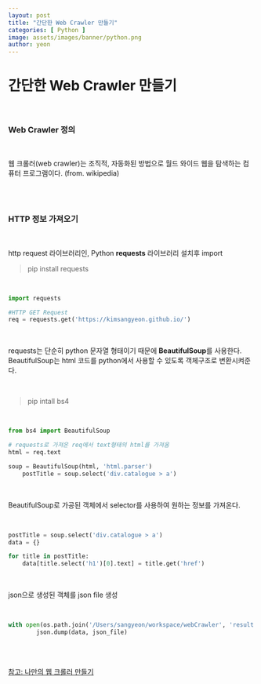 ```yaml
---
layout: post
title: "간단한 Web Crawler 만들기"
categories: [ Python ]
image: assets/images/banner/python.png
author: yeon
---
```


# 간단한 Web Crawler 만들기

<br>

### Web Crawler 정의

<br>

웹 크롤러(web crawler)는 조직적, 자동화된 방법으로 월드 와이드 웹을 탐색하는 컴퓨터 프로그램이다. (from. wikipedia)


<br><br>

### HTTP 정보 가져오기

<br>

http request 라이브러리인, Python **requests** 라이브러리 설치후 import
> pip install requests

<br>

```python
import requests

#HTTP GET Request
req = requests.get('https://kimsangyeon.github.io/')
```

<br>

requests는 단순히 python 문자열 형태이기 때문에 **BeautifulSoup**를 사용한다.
BeautifulSoup는 html 코드를 python에서 사용할 수 있도록 객체구조로 변환시켜준다.

<br>

> pip intall bs4

<br>

```python
from bs4 import BeautifulSoup

# requests로 가져온 req에서 text형태의 html를 가져옴
html = req.text

soup = BeautifulSoup(html, 'html.parser')
    postTitle = soup.select('div.catalogue > a')
```

<br>

BeautifulSoup로 가공된 객체에서 selector를 사용하여 원하는 정보를 가져온다.

<br>

```python
postTitle = soup.select('div.catalogue > a')
data = {}

for title in postTitle:
    data[title.select('h1')[0].text] = title.get('href')
```

<br>

json으로 생성된 객체를 json file 생성

<br>

```python
with open(os.path.join('/Users/sangyeon/workspace/webCrawler', 'result.json'), 'w+') as json_file:
        json.dump(data, json_file)
```

<br><br>

[참고: 나만의 웹 크롤러 만들기](https://beomi.github.io/2017/01/20/HowToMakeWebCrawler/)